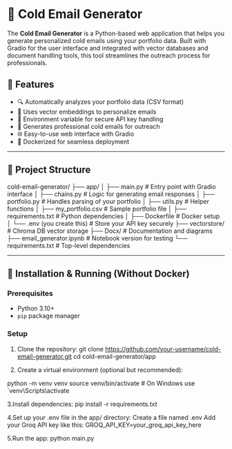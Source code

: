 # 📧 Cold Email Generator

The **Cold Email Generator** is a Python-based web application that helps you generate personalized cold emails using your portfolio data. Built with Gradio for the user interface and integrated with vector databases and document handling tools, this tool streamlines the outreach process for professionals.

## 🚀 Features

- 🔍 Automatically analyzes your portfolio data (CSV format)
- 🧠 Uses vector embeddings to personalize emails
- 🔐 Environment variable for secure API key handling
- 📄 Generates professional cold emails for outreach
- 🌐 Easy-to-use web interface with Gradio
- 🐳 Dockerized for seamless deployment

---

## 📁 Project Structure

cold-email-generator/
├── app/
│ ├── main.py # Entry point with Gradio interface
│ ├── chains.py # Logic for generating email responses
│ ├── portfolio.py # Handles parsing of your portfolio
│ ├── utils.py # Helper functions
│ ├── my_portfolio.csv # Sample portfolio file
│ ├── requirements.txt # Python dependencies
│ ├── Dockerfile # Docker setup
│ └── .env (you create this) # Store your API key securely
├── vectorstore/ # Chroma DB vector storage
├── Docx/ # Documentation and diagrams
├── email_generator.ipynb # Notebook version for testing
└── requirements.txt # Top-level dependencies



---

## 🧰 Installation & Running (Without Docker)

### Prerequisites

- Python 3.10+
- `pip` package manager

### Setup

1. Clone the repository:
   git clone https://github.com/your-username/cold-email-generator.git
   cd cold-email-generator/app

2. Create a virtual environment (optional but recommended):

python -m venv venv
source venv/bin/activate  # On Windows use `venv\Scripts\activate

3.Install dependencies:
pip install -r requirements.txt

4.Set up your .env file in the app/ directory:
Create a file named .env
Add your Groq API key like this:
GROQ_API_KEY=your_groq_api_key_here

5.Run the app:
python main.py

